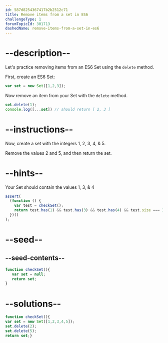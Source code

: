 ```yaml
---
id: 587d8254367417b2b2512c71
title: Remove items from a set in ES6
challengeType: 1
forumTopicId: 301713
dashedName: remove-items-from-a-set-in-es6
---
```


# --description--

Let's practice removing items from an ES6 Set using the `delete` method.

First, create an ES6 Set:

```js
var set = new Set([1,2,3]);
```

Now remove an item from your Set with the `delete` method.

```js
set.delete(1);
console.log([...set]) // should return [ 2, 3 ]
```

# --instructions--

Now, create a set with the integers 1, 2, 3, 4, & 5.

Remove the values 2 and 5, and then return the set.

# --hints--

Your Set should contain the values 1, 3, & 4

```js
assert(
  (function () {
    var test = checkSet();
    return test.has(1) && test.has(3) && test.has(4) && test.size === 3;
  })()
);
```

# --seed--

## --seed-contents--

```js
function checkSet(){
   var set = null;
   return set;
}
```

# --solutions--

```js
function checkSet(){
var set = new Set([1,2,3,4,5]);
set.delete(2);
set.delete(5);
return set;}
```
